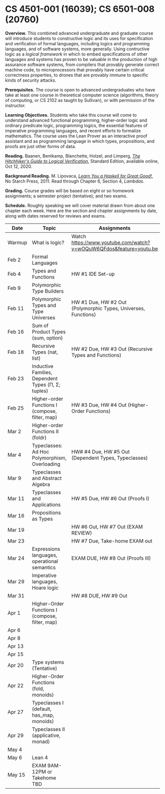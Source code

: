 

# CS 4501-001 (16039); CS 6501-008 (20760)

**Overview.** This combined advanced undergraduate and graduate course will introduce students to constructive logic and its uses for specification and verification of formal languages, including logics and programming languages, and of software systems, more generally. Using contructive logic as a *logical framework* in which to embed specifications of other languages and systems has proven to be valuable in the production of high assurance software systems,  from compilers that provably generate correct machine code, to microprocessors that provably have certain critical correctness properties, to drones that are provably immune to specific kinds of security attacks. 

**Prerequisites.** The course is open to advanced undergraduates who have take at least one course in theoretical computer science (algorithms, theory of computing, or CS 2102 as taught by Sullivan), or with permission of the instructor. 

**Learning Objectives.** Students who take this course will come to understand advanced functional programming, higher-order logic and ordinary predicate logic, programming logics, the essential features of imperative programming languages, and recent efforts to formalize mathematics. The course uses the Lean Prover as an interactive proof assistant and as programming language in which types, propositions, and proofs are just other forms of data.  

**Reading.** Baanen, Bentkamp, Blanchette, Holzel, and Limperg, [*The Hitchhiker's Guide to Logical Verification*](https://github.com/blanchette/logical_verification_2020/blob/master/hitchhikers_guide.pdf), Standard Edition, available online, Oct 12, 2020.

**Background Reading.** M. Lipovaca, [*Learn You a Haskell for Great Good!*](http://learnyouahaskell.com), No Starch Press, 2011. Read through Chapter 6, Section 4, *Lambdas*.

**Grading.** Course grades will be based on eight or so homework assignments; a semester project (tentative); and two exams. 

**Schedule.** Roughly speaking we will cover material drawn from about one chapter each week. Here are the section and chapter assignments by date, along with dates reserved for reviews and exams.


Date   | Topic  |  Assignments                                  |
------ | ------ | ------------                                  |
Warmup | What is logic?                                         | Watch https://www.youtube.com/watch?v=wOQuW6QFdos&feature=youtu.be
Feb 2  | Formal Languages                                       | 
Feb 4  | Types and Functions                                    | HW #1 IDE Set-up
Feb 9  | Polymorphic Type Builders                              |
Feb 11 | Polymorphic Types and Type Universes                   | HW #1 Due, HW #2 Out (Polymorphic Types, Universes, Functions) 
Feb 16 | Sum of Product Types (sum, option)                     | 
Feb 18 | Recursive Types (nat, list)                            | HW #2 Due, HW #3 Out (Recursive Types and Functions)
Feb 23 | Inductive Families, Dependent Types (Π, Σ; tuples)     | 
Feb 25 | Higher-order Functions I (compose, filter, map)        | HW #3 Due, HW #4 Out (Higher-Order Functions)
Mar 2  | Higher-order Functions II (foldr)                      | 
Mar 4  | Typeclasses: Ad Hoc Polymorphism, Overloading          | HW# #4 Due, HW #5 Out (Dependent Types, Typeclasses)
Mar 9  | Typeclasses and Abstract Algebra                       | 
Mar 11 | Typeclasses and Applications                           | HW #5 Due, HW #6 Out (Proofs I)
Mar 16 | Propositions as Types                                  |  
Mar 19 |                                                        | HW #6 Out, HW #7 Out (EXAM REVIEW) 
Mar 23 |                                                        | HW #7 Due, Take-home EXAM out
Mar 24 | Expressions languages, operational semantics           | EXAM DUE, HW #8 Out (Proofs III) 
Mar 29 | Imperative languages, Hoare logic                      | 
Mar 31 |                                                        | HW #8 DUE, HW #9 Out
Apr 1  |   Higher-Order Functions I (compose, filter, map)                                                     | 
Apr 6  |                                                        |
Apr 8  |                                                        | 
Apr 13 |                                                        |
Apr 15 |                                                        | 
Apr 20 | Type systems  (Tentative)                              |
Apr 22 | Higher-Order Functions (fold, monoids)                                                       | 
Apr 27 | Typeclasses I (default, has_map, monoids)                                                      |
Apr 29 | Typeclasses II (applicative, monad)                                                      | 
May 4  |                                                        |
May 6  |  Lean 4                                                | 
May 15 | EXAM 9AM-12PM or Takehome TBD                          |

